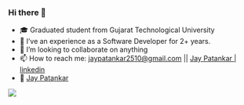 ### Hi there 👋

- 🎓 Graduated student from Gujarat Technological University
- 🌱 I’ve an experience as a Software Developer for 2+ years.
- 👯 I’m looking to collaborate on anything
- 📫 How to reach me: <a href="mailto:jaypatankar2510@gmail.com"> jaypatankar2510@gmail.com </a>  || <a href="https://www.linkedin.com/in/jay-patankar-337a9718b/">Jay Patankar | linkedin</a>
- 🔗 <a href="https://jaypatankar.vercel.app/"> Jay Patankar</a>


![](https://komarev.com/ghpvc/?username=jaypatankar)
